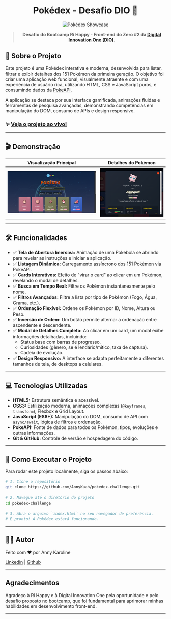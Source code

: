 <div align="center">
    
#  Pokédex - Desafio DIO 🚀

![Pokédex Showcase](images/pokedex.gif)

> **Desafio do Bootcamp Ri Happy - Front-end do Zero #2 da [Digital Innovation One (DIO)](https://www.dio.me/).**

</div>

## 📖 Sobre o Projeto

Este projeto é uma Pokédex interativa e moderna, desenvolvida para listar, filtrar e exibir detalhes dos 151 Pokémon da primeira geração. O objetivo foi criar uma aplicação web funcional, visualmente atraente e com uma experiência de usuário rica, utilizando HTML, CSS e JavaScript puros, e consumindo dados da [PokeAPI](https://pokeapi.co/).

A aplicação se destaca por sua interface gamificada, animações fluidas e ferramentas de pesquisa avançadas, demonstrando competências em manipulação do DOM, consumo de APIs e design responsivo.

### ✨ [Veja o projeto ao vivo!](https://annykaah.github.io/pokedex-challenge)

---

## 🎬 Demonstração

| Visualização Principal | Detalhes do Pokémon |
| :---: | :---: |
|![Pokedex Main View](images/mainpage.png) | ![Pokemon Detail Modal](images/carddetail.png) |

---

## 🛠️ Funcionalidades

-   ✅ **Tela de Abertura Imersiva:** Animação de uma Pokebola se abrindo para revelar as instruções e iniciar a aplicação.
-   ✅ **Listagem Dinâmica:** Carregamento assíncrono dos 151 Pokémon via PokeAPI.
-   ✅ **Cards Interativos:** Efeito de "virar o card" ao clicar em um Pokémon, revelando o modal de detalhes.
-   ✅ **Busca em Tempo Real:** Filtre os Pokémon instantaneamente pelo nome.
-   ✅ **Filtros Avançados:** Filtre a lista por tipo de Pokémon (Fogo, Água, Grama, etc.).
-   ✅ **Ordenação Flexível:** Ordene os Pokémon por ID, Nome, Altura ou Peso.
-   ✅ **Inversão de Ordem:** Um botão permite alternar a ordenação entre ascendente e descendente.
-   ✅ **Modal de Detalhes Completo:** Ao clicar em um card, um modal exibe informações detalhadas, incluindo:
    -   Status base com barras de progresso.
    -   Curiosidades (gênero, se é lendário/mítico, taxa de captura).
    -   Cadeia de evolução.
-   ✅ **Design Responsivo:** A interface se adapta perfeitamente a diferentes tamanhos de tela, de desktops a celulares.

---

## 💻 Tecnologias Utilizadas

-   **HTML5:** Estrutura semântica e acessível.
-   **CSS3:** Estilização moderna, animações complexas (`@keyframes`, `transform`), Flexbox e Grid Layout.
-   **JavaScript (ES6+):** Manipulação do DOM, consumo de API com `async/await`, lógica de filtros e ordenação.
-   **PokeAPI:** Fonte de dados para todos os Pokémon, tipos, evoluções e outras informações.
-   **Git & GitHub:** Controle de versão e hospedagem do código.

---

## 🚀 Como Executar o Projeto

Para rodar este projeto localmente, siga os passos abaixo:

```bash
# 1. Clone o repositório
git clone https://github.com/AnnyKaah/pokedex-challenge.git

# 2. Navegue até o diretório do projeto
cd pokedex-challenge

# 3. Abra o arquivo `index.html` no seu navegador de preferência.
# E pronto! A Pokédex estará funcionando.

```
---

##  👨‍💻 Autor
Feito com ❤️ por Anny Karoline

[Linkedin](https://www.linkedin.com/in/annykarolinedecarvalhomartins/) | [Github](https://github.com/AnnyKaah/)

---

## Agradecimentos

Agradeço à Ri Happy e à Digital Innovation One pela oportunidade e pelo desafio proposto no bootcamp, que foi fundamental para aprimorar minhas habilidades em desenvolvimento front-end.

---

